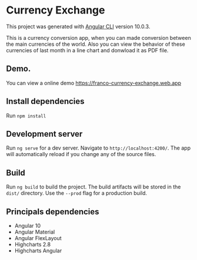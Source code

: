 # Currency Exchange

This project was generated with [Angular CLI](https://github.com/angular/angular-cli) version 10.0.3.

This is a currency conversion app, when you can made conversion between the main currencies of the world. Also you can view the behavior of these currencies of last month in a line chart and donwload it as PDF file.

## Demo.

You can view a online demo https://franco-currency-exchange.web.app

## Install dependencies

Run `npm install`

## Development server

Run `ng serve` for a dev server. Navigate to `http://localhost:4200/`. The app will automatically reload if you change any of the source files.

## Build

Run `ng build` to build the project. The build artifacts will be stored in the `dist/` directory. Use the `--prod` flag for a production build.

## Principals dependencies
- Angular 10
- Angular Material
- Angular FlexLayout
- Highcharts 2.8
- Highcharts Angular

